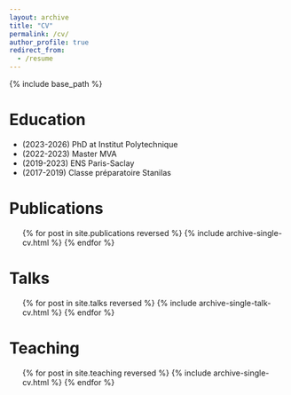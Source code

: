 ```yaml
---
layout: archive
title: "CV"
permalink: /cv/
author_profile: true
redirect_from:
  - /resume
---
```


{% include base_path %}

Education
======
* (2023-2026) PhD at Institut Polytechnique
* (2022-2023) Master MVA
* (2019-2023) ENS Paris-Saclay
* (2017-2019) Classe préparatoire Stanilas 

Publications
======
  <ul>{% for post in site.publications reversed %}
    {% include archive-single-cv.html %}
  {% endfor %}</ul>
  
Talks
======
  <ul>{% for post in site.talks reversed %}
    {% include archive-single-talk-cv.html  %}
  {% endfor %}</ul>
  
Teaching
======
  <ul>{% for post in site.teaching reversed %}
    {% include archive-single-cv.html %}
  {% endfor %}</ul>
  
